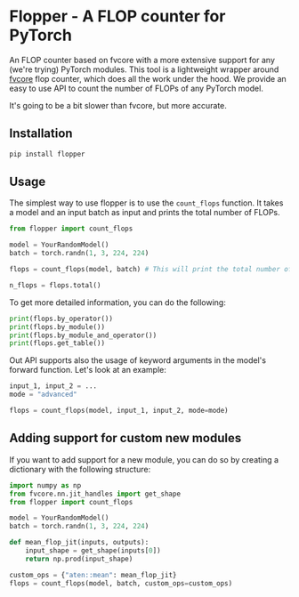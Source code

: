 # Flopper - A FLOP counter for PyTorch

An FLOP counter based on fvcore with a more extensive support for any (we're trying) PyTorch modules.
This tool is a lightweight wrapper around [fvcore](https://github.com/facebookresearch/fvcore) flop counter, which does all the work under the hood. We provide an easy to use API to count the number of FLOPs of any PyTorch model.

It's going to be a bit slower than fvcore, but more accurate.

## Installation

```bash
pip install flopper
```

## Usage

The simplest way to use flopper is to use the `count_flops` function. It takes a model and an input batch as input and prints the total number of FLOPs.

```python
from flopper import count_flops

model = YourRandomModel()
batch = torch.randn(1, 3, 224, 224)

flops = count_flops(model, batch) # This will print the total number of FLOPs

n_flops = flops.total()
```

To get more detailed information, you can do the following:

```python
print(flops.by_operator())
print(flops.by_module())
print(flops.by_module_and_operator())
print(flops.get_table())
```

Out API supports also the usage of keyword arguments in the model's forward function. Let's look at an example:

```python
input_1, input_2 = ...
mode = "advanced"

flops = count_flops(model, input_1, input_2, mode=mode)
```

## Adding support for custom new modules

If you want to add support for a new module, you can do so by creating a dictionary with the following structure:

```python
import numpy as np
from fvcore.nn.jit_handles import get_shape
from flopper import count_flops

model = YourRandomModel()
batch = torch.randn(1, 3, 224, 224)

def mean_flop_jit(inputs, outputs):
    input_shape = get_shape(inputs[0])
    return np.prod(input_shape)

custom_ops = {"aten::mean": mean_flop_jit}
flops = count_flops(model, batch, custom_ops=custom_ops)
```
